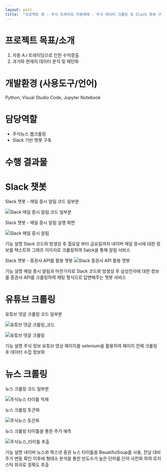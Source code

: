 ```yaml
---
layout: post
title:  "프로젝트 명 : 주식 트레이딩 자동매매 - 주식 데이터 크롤링 및 Slack 챗봇 구축"
---
```


# 프로젝트 목표/소개	
1.	자동 A.I 트레이딩으로 인한 수익창출
2.	과거와 현재의 데이터 분석 및 패턴화


# 개발환경 (사용도구/언어)
Python, Visual Studio Code, Jupyter Notebook


# 담당역할
- 주식뉴스 웹크롤링
- Slack 기반 챗봇 구축


# 수행 결과물

# Slack 챗봇  

Slack 챗봇 - 매일 증시 알림 코드 일부분  

![Slack 매일 증시 알림 코드 일부분](https://user-images.githubusercontent.com/97649924/175804294-4b2fefde-0642-417a-8b18-828ce3893999.png)

Slack 챗봇 - 매일 증시 알림 실행 화면  

![Slack 매일 증시 알림](https://user-images.githubusercontent.com/97649924/175868108-12fa2437-4e57-4b13-94f8-935fbb9f07f7.png)

기능 설명
Slack 코드와 방생성 후 월요일 부터 금요일까지 네이버 매일 증시에 대한 정보를 텍스트와 그래프 이미지로 크롤링하여 Salck을 통해 알림 서비스

Slack 챗봇 - 증권사 API를 활용 챗봇
![Slack 증권사 API 활용 챗봇](https://user-images.githubusercontent.com/97649924/175868664-5d40796e-aa42-4ba6-92ac-3d99716f0d9a.png)
  
기능 설명
매일 증시 알림과 마찬가지로 Slack 코드와 방생성 후 삼성전자에 대한 정보를 증권사 API를 크롤링하여 채팅 형식으로 답변해주는 챗봇 서비스



# 유튜브 크롤링

유튜브 댓글 크롤링 코드 일부분  

![유튜브 댓글 크롤링_코드](https://user-images.githubusercontent.com/97649924/175869339-4cf712ab-6252-4eb8-9263-b3028f63f0a4.png)

![유튜브 댓글 크롤링](https://user-images.githubusercontent.com/97649924/175869139-c5347cf5-47fc-4b1a-9164-6ff56f2db274.png)

기능 설명
주식 정보 유튜브 영상 페이지를 selenium을 활용하여 페이지 전체 크롤링 후 데이터 수집 정보화



# 뉴스 크롤링

뉴스 크롤링 코드 일부분  

![주식뉴스 타이틀 적재](https://user-images.githubusercontent.com/97649924/175869516-60be06d7-2adc-4848-af49-0e808e28bae6.png)

뉴스 크롤링 토큰화  

![주식뉴스 토큰화](https://user-images.githubusercontent.com/97649924/175869519-66342456-1eb1-4cb0-908b-851c98e537b8.jpg)

뉴스 크롤링 타이틀을 통한 주가 예측   

![주식뉴스_타이틀 추출](https://user-images.githubusercontent.com/97649924/175869522-c5290ad2-47fd-4fae-bed6-463b0f471671.png)

기능 설명
네이버 뉴스와 팍스넷 증권 뉴스 타이틀을 BeuatifulSoup를 사용, 전날 대비 주가 변동 확인 이후에 형태소 분석을 통한 빈도수가 높은 단어를 단어 사전화 하여 로지스틱 회귀로 정확도 추출
